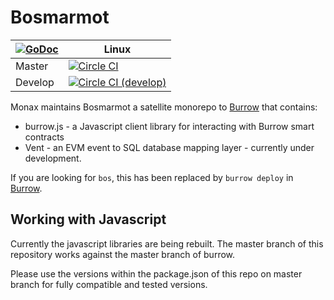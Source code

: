# Bosmarmot

|[![GoDoc](https://godoc.org/github.com/bosmarmot?status.png)](https://godoc.org/github.com/monax/bosmarmot/bos/cmd) | Linux |
|---|-------|
| Master | [![Circle CI](https://circleci.com/gh/monax/bosmarmot/tree/master.svg?style=svg)](https://circleci.com/gh/monax/bosmarmot/tree/master) |
| Develop | [![Circle CI (develop)](https://circleci.com/gh/monax/bosmarmot/tree/develop.svg?style=svg)](https://circleci.com/gh/monax/bosmarmot/tree/develop) |


Monax maintains Bosmarmot a satellite monorepo to 
[Burrow](https://github.com/hyperledger/burrow) that contains:

* burrow.js - a Javascript client library for interacting with Burrow smart contracts
* Vent - an EVM event to SQL database mapping layer - currently under development.

If you are looking for `bos`, this has been replaced by `burrow deploy` in
[Burrow](https://github.com/hyperledger/burrow).

## Working with Javascript

Currently the javascript libraries are being rebuilt. The master branch of this repository works against the master branch of burrow.

Please use the versions within the package.json of this repo on master branch for fully compatible and tested versions.
